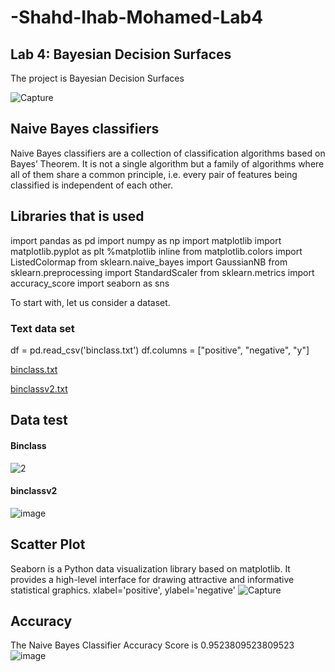 # -Shahd-Ihab-Mohamed-Lab4
## Lab 4: Bayesian Decision Surfaces

The project is Bayesian Decision Surfaces

![Capture](https://user-images.githubusercontent.com/92639654/216793802-d9fe6aee-35b0-45bb-b8b1-3e77963f8934.PNG)


## Naive Bayes classifiers 
Naive Bayes classifiers are a collection of classification algorithms based on Bayes’ Theorem. It is not a single algorithm but a family of algorithms where all of them share a common principle, i.e. every pair of features being classified is independent of each other.

## Libraries that is used
import pandas as pd
import numpy as np
import matplotlib
import matplotlib.pyplot as plt
%matplotlib inline
from matplotlib.colors import ListedColormap
from sklearn.naive_bayes import GaussianNB
from sklearn.preprocessing import StandardScaler
from sklearn.metrics import accuracy_score
import seaborn as sns

To start with, let us consider a dataset.

### Text data set
df = pd.read_csv('binclass.txt') 
df.columns = ["positive", "negative", "y"] 


[binclass.txt](https://github.com/ShahdIhab/-Shahd-Ihab-Mohamed-Lab4/files/10609927/binclass.txt)


[binclassv2.txt](https://github.com/ShahdIhab/-Shahd-Ihab-Mohamed-Lab4/files/10609928/binclassv2.txt)

## Data test
#### Binclass
![2](https://user-images.githubusercontent.com/92639654/216794798-a22cee3f-e608-44d0-a700-e7889d732e8d.PNG)

#### binclassv2
![image](https://user-images.githubusercontent.com/92639654/216795214-41e8f582-5199-43a1-ac6c-d14f5fba1e6c.png)


## Scatter Plot
Seaborn is a Python data visualization library based on matplotlib. It provides a high-level interface for drawing attractive and informative statistical graphics.
xlabel='positive', ylabel='negative'
![Capture](https://user-images.githubusercontent.com/92639654/216795026-80d2cef0-ad16-4c2f-81dd-a63285594c3d.PNG)

## Accuracy 
The  Naive Bayes Classifier Accuracy Score is 0.9523809523809523
![image](https://user-images.githubusercontent.com/92639654/216795148-3eef889e-f635-4f18-9aec-145bb93de821.png)









